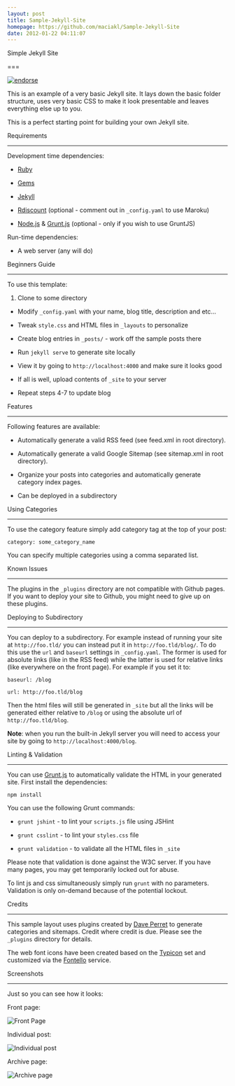 ```yaml
---
layout: post
title: Sample-Jekyll-Site
homepage: https://github.com/maciakl/Sample-Jekyll-Site
date: 2012-01-22 04:11:07
---
```

Simple Jekyll Site

===



[![endorse](https://api.coderwall.com/luke/endorsecount.png)](https://coderwall.com/luke)



This is an example of a very basic Jekyll site. It lays down the basic folder structure, uses very basic CSS to make it look presentable and leaves everything else up to you.



This is a perfect starting point for building your own Jekyll site.



Requirements

------------



Development time dependencies:



* [Ruby][rb]

* [Gems][gm]

* [Jekyll][jk]

* [Rdiscount][rd] (optional - comment out in `_config.yaml` to use Maroku)

* [Node.js][no] & [Grunt.js][gr] (optional - only if you wish to use GruntJS)



Run-time dependencies:



* A web server (any will do)





Beginners Guide

---------------



To use this template:



1. Clone to some directory

* Modify `_config.yaml` with your name, blog title, description and etc...

* Tweak `style.css` and HTML files in `_layouts` to personalize

* Create blog entries in `_posts/` - work off the sample posts there

* Run `jekyll serve` to generate site locally

* View it by going to `http://localhost:4000` and make sure it looks good

* If all is well, upload contents of `_site` to your server

* Repeat steps 4-7 to update blog



Features

--------



Following features are available:



* Automatically generate a valid RSS feed (see feed.xml in root directory).

* Automatically generate a valid Google Sitemap (see sitemap.xml in root directory).

* Organize your posts into categories and automatically generate category index pages.

* Can be deployed in a subdirectory



Using Categories

----------------



To use the category feature simply add category tag at the top of your post:



    category: some_category_name



You can specify multiple categories using a comma separated list.



Known Issues

------------



The plugins in the `_plugins` directory are not compatible with Github pages. If you want to deploy your site to Github, you might need to give up on these plugins.



Deploying to Subdirectory

-------------------------



You can deploy to a subdirectory. For example instead of running your site at `http://foo.tld/` you can instead put it in `http://foo.tld/blog/`. To do this use the `url` and  `baseurl` settings in `_config.yaml`. The former is used for absolute links (like in the RSS feed) while the latter is used for relative links (like everywhere on the front page). For example if you set it to:



    baseurl: /blog

    url: http://foo.tld/blog



Then the html files will still be generated in `_site` but all the links will be generated either relative to `/blog` or using the absolute url of `http://foo.tld/blog`. 



**Note**: when you run the built-in Jekyll server you will need to access your site by going to `http://localhost:4000/blog`.



Linting & Validation

---



You can use [Grunt.js][gr] to automatically validate the HTML in your generated site. First install the dependencies:



    npm install



You can use the following Grunt commands:



- `grunt jshint` - to lint your `scripts.js` file using JSHint

- `grunt csslint` - to lint your `styles.css` file

- `grunt validation` - to validate all the HTML files in `_site`



Please note that validation is done against the W3C server. If you have many pages, you may get temporarily locked out for abuse.



To lint js and css simultaneously simply run `grunt` with no parameters. Validation is only on-demand because of the potential lockout.





Credits

-------



This sample layout uses plugins created by [Dave Perret][dp] to generate categories and sitemaps. Credit where credit is due. Please see the `_plugins` directory for details.



The web font icons have been created based on the [Typicon][ty] set and customized via the [Fontello][fo] service.





Screenshots

-----------



Just so you can see how it looks:



Front page:  

  

![Front Page](http://i.imgur.com/WeXFkWn.jpg) 

  

Individual post:

  

![Individual post](http://i.imgur.com/o6sSJEt.jpg) 

  

Archive page:

  

![Archive page](http://i.imgur.com/Fmy6FPt.jpg) 





[rb]: http://www.ruby-lang.org/

[gm]: http://rubygems.org/

[jk]: https://github.com/mojombo/jekyll

[rd]: https://github.com/rtomayko/rdiscount/

[dp]: http://recursive-design.com

[gr]: http://gruntjs.com

[no]: http://nodejs.com



[ty]: http://typicons.com/

[fo]: http://fontello.com/


